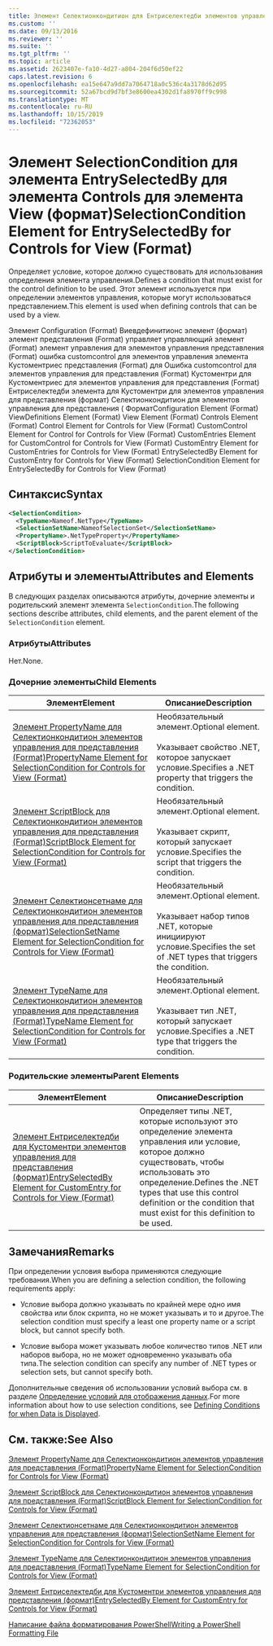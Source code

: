 ```yaml
---
title: Элемент Селектионкондитион для Ентриселектедби элементов управления для представления (формат) | Документация Майкрософт
ms.custom: ''
ms.date: 09/13/2016
ms.reviewer: ''
ms.suite: ''
ms.tgt_pltfrm: ''
ms.topic: article
ms.assetid: 2623407e-fa10-4d27-a804-204f6d50ef22
caps.latest.revision: 6
ms.openlocfilehash: ea15e647a9dd7a7064718a0c536c4a3178d62d95
ms.sourcegitcommit: 52a67bcd9d7bf3e8600ea4302d1fa8970ff9c998
ms.translationtype: MT
ms.contentlocale: ru-RU
ms.lasthandoff: 10/15/2019
ms.locfileid: "72362053"
---
```

# <a name="selectioncondition-element-for-entryselectedby-for-controls-for-view-format"></a><span data-ttu-id="d9b21-102">Элемент SelectionCondition для элемента EntrySelectedBy для элемента Controls для элемента View (формат)</span><span class="sxs-lookup"><span data-stu-id="d9b21-102">SelectionCondition Element for EntrySelectedBy for Controls for View (Format)</span></span>

<span data-ttu-id="d9b21-103">Определяет условие, которое должно существовать для использования определения элемента управления.</span><span class="sxs-lookup"><span data-stu-id="d9b21-103">Defines a condition that must exist for the control definition to be used.</span></span> <span data-ttu-id="d9b21-104">Этот элемент используется при определении элементов управления, которые могут использоваться представлением.</span><span class="sxs-lookup"><span data-stu-id="d9b21-104">This element is used when defining controls that can be used by a view.</span></span>

<span data-ttu-id="d9b21-105">Элемент Configuration (Format) Виевдефинитионс элемент (формат) элемент представления (Format) управляет управляющий элемент (Format) элемент управления для элементов управления представления (Format) ошибка customcontrol для элементов управления элемента Кустоментриес представления (Format) для Ошибка customcontrol для элементов управления для представления (Format) Кустоментри для Кустоментриес для элементов управления для представления (Format) Ентриселектедби элемента для Кустоментри для элементов управления для представления (формат) Селектионкондитион для элементов управления для представления ( Формат</span><span class="sxs-lookup"><span data-stu-id="d9b21-105">Configuration Element (Format) ViewDefinitions Element (Format) View Element (Format) Controls Element (Format) Control Element for Controls for View (Format) CustomControl Element for Control for Controls for View (Format) CustomEntries Element for CustomControl for Controls for View (Format) CustomEntry Element for CustomEntries for Controls for View (Format) EntrySelectedBy Element for CustomEntry for Controls for View (Format) SelectionCondition Element for EntrySelectedBy for Controls for View (Format)</span></span>

## <a name="syntax"></a><span data-ttu-id="d9b21-106">Синтаксис</span><span class="sxs-lookup"><span data-stu-id="d9b21-106">Syntax</span></span>

```xml
<SelectionCondition>
  <TypeName>Nameof.NetType</TypeName>
  <SelectionSetName>NameofSelectionSet</SelectionSetName>
  <PropertyName>.NetTypeProperty</PropertyName>
  <ScriptBlock>ScriptToEvaluate</ScriptBlock>
</SelectionCondition>
```

## <a name="attributes-and-elements"></a><span data-ttu-id="d9b21-107">Атрибуты и элементы</span><span class="sxs-lookup"><span data-stu-id="d9b21-107">Attributes and Elements</span></span>

<span data-ttu-id="d9b21-108">В следующих разделах описываются атрибуты, дочерние элементы и родительский элемент элемента `SelectionCondition`.</span><span class="sxs-lookup"><span data-stu-id="d9b21-108">The following sections describe attributes, child elements, and the parent element of the `SelectionCondition` element.</span></span>

### <a name="attributes"></a><span data-ttu-id="d9b21-109">Атрибуты</span><span class="sxs-lookup"><span data-stu-id="d9b21-109">Attributes</span></span>

<span data-ttu-id="d9b21-110">Нет.</span><span class="sxs-lookup"><span data-stu-id="d9b21-110">None.</span></span>

### <a name="child-elements"></a><span data-ttu-id="d9b21-111">Дочерние элементы</span><span class="sxs-lookup"><span data-stu-id="d9b21-111">Child Elements</span></span>

|<span data-ttu-id="d9b21-112">Элемент</span><span class="sxs-lookup"><span data-stu-id="d9b21-112">Element</span></span>|<span data-ttu-id="d9b21-113">Описание</span><span class="sxs-lookup"><span data-stu-id="d9b21-113">Description</span></span>|
|-------------|-----------------|
|[<span data-ttu-id="d9b21-114">Элемент PropertyName для Селектионкондитион элементов управления для представления (Format)</span><span class="sxs-lookup"><span data-stu-id="d9b21-114">PropertyName Element for SelectionCondition for Controls for View (Format)</span></span>](./propertyname-element-for-selectioncondition-for-controls-for-view-format.md)|<span data-ttu-id="d9b21-115">Необязательный элемент.</span><span class="sxs-lookup"><span data-stu-id="d9b21-115">Optional element.</span></span><br /><br /> <span data-ttu-id="d9b21-116">Указывает свойство .NET, которое запускает условие.</span><span class="sxs-lookup"><span data-stu-id="d9b21-116">Specifies a .NET property that triggers the condition.</span></span>|
|[<span data-ttu-id="d9b21-117">Элемент ScriptBlock для Селектионкондитион элементов управления для представления (Format)</span><span class="sxs-lookup"><span data-stu-id="d9b21-117">ScriptBlock Element for SelectionCondition for Controls for View (Format)</span></span>](./scriptblock-element-for-selectioncondition-for-controls-for-view-format.md)|<span data-ttu-id="d9b21-118">Необязательный элемент.</span><span class="sxs-lookup"><span data-stu-id="d9b21-118">Optional element.</span></span><br /><br /> <span data-ttu-id="d9b21-119">Указывает скрипт, который запускает условие.</span><span class="sxs-lookup"><span data-stu-id="d9b21-119">Specifies the script that triggers the condition.</span></span>|
|[<span data-ttu-id="d9b21-120">Элемент Селектионсетнаме для Селектионкондитион элементов управления для представления (формат)</span><span class="sxs-lookup"><span data-stu-id="d9b21-120">SelectionSetName Element for SelectionCondition for Controls for View (Format)</span></span>](./selectionsetname-element-for-selectioncondition-for-controls-for-view-format.md)|<span data-ttu-id="d9b21-121">Необязательный элемент.</span><span class="sxs-lookup"><span data-stu-id="d9b21-121">Optional element.</span></span><br /><br /> <span data-ttu-id="d9b21-122">Указывает набор типов .NET, которые инициируют условие.</span><span class="sxs-lookup"><span data-stu-id="d9b21-122">Specifies the set of .NET types that triggers the condition.</span></span>|
|[<span data-ttu-id="d9b21-123">Элемент TypeName для Селектионкондитион элементов управления для представления (Format)</span><span class="sxs-lookup"><span data-stu-id="d9b21-123">TypeName Element for SelectionCondition for Controls for View (Format)</span></span>](./typename-element-for-selectioncondition-for-controls-for-view-format.md)|<span data-ttu-id="d9b21-124">Необязательный элемент.</span><span class="sxs-lookup"><span data-stu-id="d9b21-124">Optional element.</span></span><br /><br /> <span data-ttu-id="d9b21-125">Указывает тип .NET, который запускает условие.</span><span class="sxs-lookup"><span data-stu-id="d9b21-125">Specifies a .NET type that triggers the condition.</span></span>|

### <a name="parent-elements"></a><span data-ttu-id="d9b21-126">Родительские элементы</span><span class="sxs-lookup"><span data-stu-id="d9b21-126">Parent Elements</span></span>

|<span data-ttu-id="d9b21-127">Элемент</span><span class="sxs-lookup"><span data-stu-id="d9b21-127">Element</span></span>|<span data-ttu-id="d9b21-128">Описание</span><span class="sxs-lookup"><span data-stu-id="d9b21-128">Description</span></span>|
|-------------|-----------------|
|[<span data-ttu-id="d9b21-129">Элемент Ентриселектедби для Кустоментри элементов управления для представления (формат)</span><span class="sxs-lookup"><span data-stu-id="d9b21-129">EntrySelectedBy Element for CustomEntry for Controls for View (Format)</span></span>](./entryselectedby-element-for-customentry-for-controls-for-view-format.md)|<span data-ttu-id="d9b21-130">Определяет типы .NET, которые используют это определение элемента управления или условие, которое должно существовать, чтобы использовать это определение.</span><span class="sxs-lookup"><span data-stu-id="d9b21-130">Defines the .NET types that use this control definition or the condition that must exist for this definition to be used.</span></span>|

## <a name="remarks"></a><span data-ttu-id="d9b21-131">Замечания</span><span class="sxs-lookup"><span data-stu-id="d9b21-131">Remarks</span></span>

<span data-ttu-id="d9b21-132">При определении условия выбора применяются следующие требования.</span><span class="sxs-lookup"><span data-stu-id="d9b21-132">When you are defining a selection condition, the following requirements apply:</span></span>

- <span data-ttu-id="d9b21-133">Условие выбора должно указывать по крайней мере одно имя свойства или блок скрипта, но не может указывать и то и другое.</span><span class="sxs-lookup"><span data-stu-id="d9b21-133">The selection condition must specify a least one property name or a script block, but cannot specify both.</span></span>

- <span data-ttu-id="d9b21-134">Условие выбора может указывать любое количество типов .NET или наборов выбора, но не может одновременно указывать оба типа.</span><span class="sxs-lookup"><span data-stu-id="d9b21-134">The selection condition can specify any number of .NET types or selection sets, but cannot specify both.</span></span>

<span data-ttu-id="d9b21-135">Дополнительные сведения об использовании условий выбора см. в разделе [Определение условий для отображения данных](./defining-conditions-for-displaying-data.md).</span><span class="sxs-lookup"><span data-stu-id="d9b21-135">For more information about how to use selection conditions, see [Defining Conditions for when Data is Displayed](./defining-conditions-for-displaying-data.md).</span></span>

## <a name="see-also"></a><span data-ttu-id="d9b21-136">См. также:</span><span class="sxs-lookup"><span data-stu-id="d9b21-136">See Also</span></span>

[<span data-ttu-id="d9b21-137">Элемент PropertyName для Селектионкондитион элементов управления для представления (Format)</span><span class="sxs-lookup"><span data-stu-id="d9b21-137">PropertyName Element for SelectionCondition for Controls for View (Format)</span></span>](./propertyname-element-for-selectioncondition-for-controls-for-view-format.md)

[<span data-ttu-id="d9b21-138">Элемент ScriptBlock для Селектионкондитион элементов управления для представления (Format)</span><span class="sxs-lookup"><span data-stu-id="d9b21-138">ScriptBlock Element for SelectionCondition for Controls for View (Format)</span></span>](./scriptblock-element-for-selectioncondition-for-controls-for-view-format.md)

[<span data-ttu-id="d9b21-139">Элемент Селектионсетнаме для Селектионкондитион элементов управления для представления (формат)</span><span class="sxs-lookup"><span data-stu-id="d9b21-139">SelectionSetName Element for SelectionCondition for Controls for View (Format)</span></span>](./selectionsetname-element-for-selectioncondition-for-controls-for-view-format.md)

[<span data-ttu-id="d9b21-140">Элемент TypeName для Селектионкондитион элементов управления для представления (Format)</span><span class="sxs-lookup"><span data-stu-id="d9b21-140">TypeName Element for SelectionCondition for Controls for View (Format)</span></span>](./typename-element-for-selectioncondition-for-controls-for-view-format.md)

[<span data-ttu-id="d9b21-141">Элемент Ентриселектедби для Кустоментри элементов управления для представления (формат)</span><span class="sxs-lookup"><span data-stu-id="d9b21-141">EntrySelectedBy Element for CustomEntry for Controls for View (Format)</span></span>](./entryselectedby-element-for-customentry-for-controls-for-view-format.md)

[<span data-ttu-id="d9b21-142">Написание файла форматирования PowerShell</span><span class="sxs-lookup"><span data-stu-id="d9b21-142">Writing a PowerShell Formatting File</span></span>](./writing-a-powershell-formatting-file.md)
